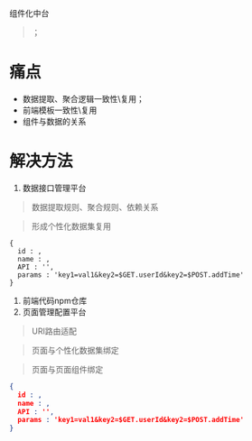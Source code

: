 组件化中台

> ；

# 痛点
  * 数据提取、聚合逻辑一致性\复用；
  * 前端模板一致性\复用
  * 组件与数据的关系

# 解决方法
  1. 数据接口管理平台

  > 数据提取规则、聚合规则、依赖关系

  > 形成个性化数据集复用

  ```
  {
    id : ,
    name : ,
    API : '',
    params : 'key1=val1&key2=$GET.userId&key2=$POST.addTime'
  }
  ```

  1. 前端代码npm仓库
  1. 页面管理配置平台

  > URI路由适配

  > 页面与个性化数据集绑定

  > 页面与页面组件绑定

  ```JSON
  {
    id : ,
    name : ,
    API : '',
    params : 'key1=val1&key2=$GET.userId&key2=$POST.addTime'
  }
  ```